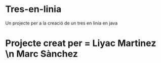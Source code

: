 # Tres-en-linia
Un projecte per a la creació de un tres en linia en java
# Projecte creat per = Liyac Martinez \n Marc Sànchez 
